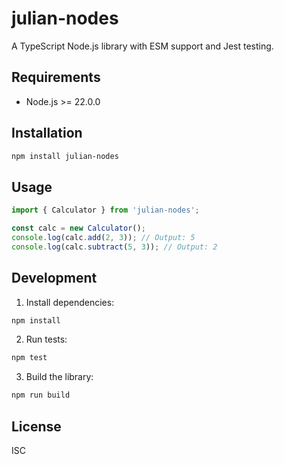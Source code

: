 # julian-nodes

A TypeScript Node.js library with ESM support and Jest testing.

## Requirements

- Node.js >= 22.0.0

## Installation

```bash
npm install julian-nodes
```

## Usage

```typescript
import { Calculator } from 'julian-nodes';

const calc = new Calculator();
console.log(calc.add(2, 3)); // Output: 5
console.log(calc.subtract(5, 3)); // Output: 2
```

## Development

1. Install dependencies:
```bash
npm install
```

2. Run tests:
```bash
npm test
```

3. Build the library:
```bash
npm run build
```

## License

ISC
